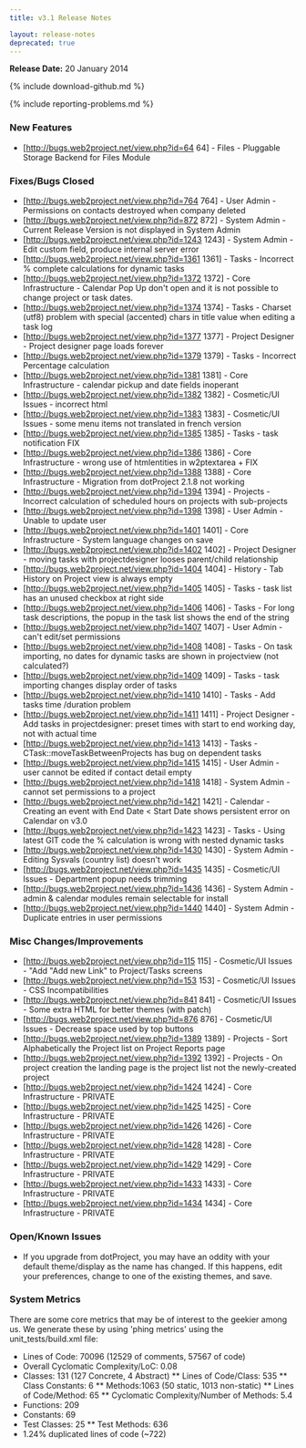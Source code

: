 ```yaml
---
title: v3.1 Release Notes

layout: release-notes
deprecated: true
---
```


**Release Date:** 20 January 2014

{% include download-github.md %}

{% include reporting-problems.md %}

### New Features

* [http://bugs.web2project.net/view.php?id=64 64] - Files - Pluggable Storage Backend for Files Module

### Fixes/Bugs Closed

* [http://bugs.web2project.net/view.php?id=764 764] - User Admin - Permissions on contacts destroyed when company deleted
* [http://bugs.web2project.net/view.php?id=872 872] - System Admin - Current Release Version is not displayed in System Admin
* [http://bugs.web2project.net/view.php?id=1243 1243] - System Admin - Edit custom field, produce internal server error
* [http://bugs.web2project.net/view.php?id=1361 1361] - Tasks - Incorrect % complete calculations for dynamic tasks
* [http://bugs.web2project.net/view.php?id=1372 1372] - Core Infrastructure - Calendar Pop Up don't open and it is not possible to change project or task dates.
* [http://bugs.web2project.net/view.php?id=1374 1374] - Tasks - Charset (utf8) problem with special (accented) chars in title value when editing a task log
* [http://bugs.web2project.net/view.php?id=1377 1377] - Project Designer - Project designer page loads forever
* [http://bugs.web2project.net/view.php?id=1379 1379] - Tasks - Incorrect Percentage calculation
* [http://bugs.web2project.net/view.php?id=1381 1381] - Core Infrastructure - calendar pickup and date fields inoperant
* [http://bugs.web2project.net/view.php?id=1382 1382] - Cosmetic/UI Issues - incorrect html
* [http://bugs.web2project.net/view.php?id=1383 1383] - Cosmetic/UI Issues - some menu items not translated in french version
* [http://bugs.web2project.net/view.php?id=1385 1385] - Tasks - task notification FIX
* [http://bugs.web2project.net/view.php?id=1386 1386] - Core Infrastructure - wrong use of htmlentities in w2ptextarea + FIX
* [http://bugs.web2project.net/view.php?id=1388 1388] - Core Infrastructure - Migration from dotProject 2.1.8 not working
* [http://bugs.web2project.net/view.php?id=1394 1394] - Projects - Incorrect calculation of scheduled hours on projects with sub-projects
* [http://bugs.web2project.net/view.php?id=1398 1398] - User Admin - Unable to update user
* [http://bugs.web2project.net/view.php?id=1401 1401] - Core Infrastructure - System language changes on save
* [http://bugs.web2project.net/view.php?id=1402 1402] - Project Designer - moving tasks with projectdesigner looses parent/child relationship
* [http://bugs.web2project.net/view.php?id=1404 1404] - History - Tab History on Project view is always empty
* [http://bugs.web2project.net/view.php?id=1405 1405] - Tasks - task list has an unused checkbox at right side
* [http://bugs.web2project.net/view.php?id=1406 1406] - Tasks - For long task descriptions, the popup in the task list shows the end of the string
* [http://bugs.web2project.net/view.php?id=1407 1407] - User Admin - can't edit/set permissions
* [http://bugs.web2project.net/view.php?id=1408 1408] - Tasks - On task importing, no dates for dynamic tasks are shown in projectview (not calculated?)
* [http://bugs.web2project.net/view.php?id=1409 1409] - Tasks - task importing changes display order of tasks
* [http://bugs.web2project.net/view.php?id=1410 1410] - Tasks - Add tasks time /duration problem
* [http://bugs.web2project.net/view.php?id=1411 1411] - Project Designer - Add tasks in projectdesigner: preset times with start to end working day, not with actual time
* [http://bugs.web2project.net/view.php?id=1413 1413] - Tasks - CTask::moveTaskBetweenProjects has bug on dependent tasks
* [http://bugs.web2project.net/view.php?id=1415 1415] - User Admin - user cannot be edited if contact detail empty
* [http://bugs.web2project.net/view.php?id=1418 1418] - System Admin - cannot set permissions to a project
* [http://bugs.web2project.net/view.php?id=1421 1421] - Calendar - Creating an event with End Date < Start Date shows persistent error on Calendar on v3.0
* [http://bugs.web2project.net/view.php?id=1423 1423] - Tasks - Using latest GIT code the % calculation is wrong with nested dynamic tasks
* [http://bugs.web2project.net/view.php?id=1430 1430] - System Admin - Editing Sysvals (country list) doesn't work
* [http://bugs.web2project.net/view.php?id=1435 1435] - Cosmetic/UI Issues - Department popup needs trimming
* [http://bugs.web2project.net/view.php?id=1436 1436] - System Admin - admin & calendar modules remain selectable for install
* [http://bugs.web2project.net/view.php?id=1440 1440] - System Admin - Duplicate entries in user permissions

### Misc Changes/Improvements

* [http://bugs.web2project.net/view.php?id=115 115] - Cosmetic/UI Issues - "Add "Add new Link" to Project/Tasks screens
* [http://bugs.web2project.net/view.php?id=153 153] - Cosmetic/UI Issues - CSS Incompatibilities
* [http://bugs.web2project.net/view.php?id=841 841] - Cosmetic/UI Issues - Some extra HTML for better themes (with patch)
* [http://bugs.web2project.net/view.php?id=876 876] - Cosmetic/UI Issues - Decrease space used by top buttons
* [http://bugs.web2project.net/view.php?id=1389 1389] - Projects - Sort Alphabetically the Project list on Project Reports page
* [http://bugs.web2project.net/view.php?id=1392 1392] - Projects - On project creation the landing page is the project list not the newly-created project
* [http://bugs.web2project.net/view.php?id=1424 1424] - Core Infrastructure - PRIVATE
* [http://bugs.web2project.net/view.php?id=1425 1425] - Core Infrastructure - PRIVATE
* [http://bugs.web2project.net/view.php?id=1426 1426] - Core Infrastructure - PRIVATE
* [http://bugs.web2project.net/view.php?id=1428 1428] - Core Infrastructure - PRIVATE
* [http://bugs.web2project.net/view.php?id=1429 1429] - Core Infrastructure - PRIVATE
* [http://bugs.web2project.net/view.php?id=1433 1433] - Core Infrastructure - PRIVATE
* [http://bugs.web2project.net/view.php?id=1434 1434] - Core Infrastructure - PRIVATE

### Open/Known Issues

*  If you upgrade from dotProject, you may have an oddity with your default theme/display as the name has changed.  If this happens, edit your preferences, change to one of the existing themes, and save.

### System Metrics

There are some core metrics that may be of interest to the geekier among us. We generate these by using 'phing metrics' using the unit_tests/build.xml file:

*  Lines of Code: 70096 (12529 of comments, 57567 of code)
*  Overall Cyclomatic Complexity/LoC: 0.08
*  Classes: 131 (127 Concrete, 4 Abstract)
**  Lines of Code/Class: 535
**  Class Constants: 6
**  Methods:1063 (50 static, 1013 non-static)
**  Lines of Code/Method: 65
**  Cyclomatic Complexity/Number of Methods: 5.4
*  Functions: 209
*  Constants: 69
* Test Classes: 25
**  Test Methods: 636
*  1.24% duplicated lines of code (~722)